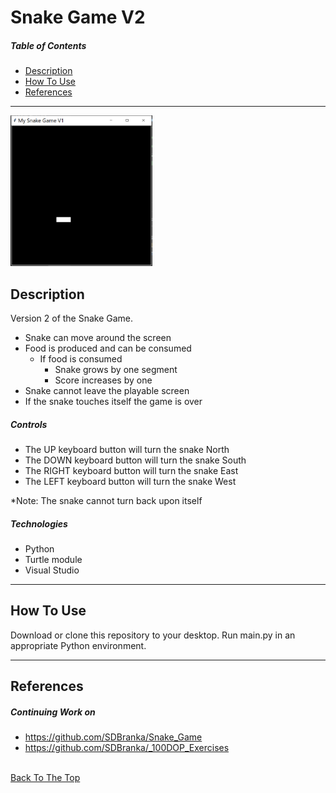 # Snake Game V2

##### Table of Contents

- [Description](#description)
- [How To Use](#how-to-use)
- [References](#references)

---

<p float="center">
    <img src="https://github.com/SDBranka/Snake_Game/blob/main/Resources/Screenshot%202022-11-18%20120357.png" width=45% alt="gameplay image"/>
</p>

## Description

Version 2 of the Snake Game. 
<ul>
    <li>Snake can move around the screen</li>
    <li>Food is produced and can be consumed
        <ul><li>If food is consumed
            <ul>
                <li>Snake grows by one segment</li>
                <li>Score increases by one</li>
            </ul></li>
        </ul></li>
    <li>Snake cannot leave the playable screen</li>
    <li>If the snake touches itself the game is over</li>
</ul>

##### Controls

- The UP keyboard button will turn the snake North 
- The DOWN keyboard button will turn the snake South
- The RIGHT keyboard button will turn the snake East
- The LEFT keyboard button will turn the snake West 

*Note: The snake cannot turn back upon itself

##### Technologies

- Python
- Turtle module
- Visual Studio

---

## How To Use

Download or clone this repository to your desktop. Run main.py in an appropriate Python environment.

---

## References

##### Continuing Work on
- https://github.com/SDBranka/Snake_Game
- https://github.com/SDBranka/_100DOP_Exercises

\
[Back To The Top](#snake-game)